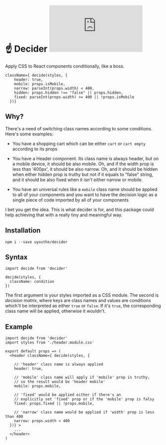 # ☝️ Decider  ![GZip size badge](https://img.badgesize.io/uyouthe/decider/master/decider.js?compression=gzip&label=As%20tiny%20as)
Apply CSS to React components conditionally, like a boss.

```JS
className={ decide(styles, {
    header: true,
    mobile: props.isMobile,
    narrow: parseInt(props.width) < 400,
    hidden: props.hidden !== "false" || props.hidden,
    fixed: parseInt(props.width) >= 400 || !props.isMobile
  })}
```

## Why?
There's a need of switching class names according to some conditions. Here's some examples: 

 - You have a shopping cart which can be either `cart` or `cart empty` according to its props 

 - You have a Header component. Its class name is always header, but on a mobile device, it should be also mobile. Oh, and if the width prop is less than '400px', it should be also narrow. Oh, and it should be hidden when either hidden prop is truthy but not if it equals to "false" string, and it should be also fixed when it isn't either narrow or mobile.
 
 - You have an universal rules like a `mobile` class name should be applied to all of your components and you want to have the decision logic as a single piece of code imported by all of your components  
 
I bet you get the idea. This is what decider is for, and this package could help achieving that with a really tiny and meaningful way.

## Installation 
```
npm i --save uyouthe/decider
```

## Syntax
```JS
import decide from 'decider'

decide(styles, {
  className: condition
})
```

The first argument is your styles imported as a CSS module. The second is _decision matrix_, where keys are class names and values are conditions which'll be interpreted as either `true` or `false`. If it's `true`, the corresponding class name will be applied, otherwise it wouldn't.

## Example
```JS
import decide from 'decider'
import styles from './header.module.css'

export default props => (
  <header className={ decide(styles, {
  
    // 'header' class name is always applied
    header: true,
    
    // 'mobile' class name will apply if 'mobile' prop is truthy,
    // so the result would be 'header mobile'
    mobile: props.mobile,
    
    // 'fixed' would be applied either if there's an
    // explicitly set 'fixed' prop or if the 'mobile' prop is falsy
    fixed: props.fixed || !props.mobile,
    
    // 'narrow' class name would be applied if 'width' prop is less than 400
    narrow: props.width < 400
  })} >
    ...
  </header>
)

```


